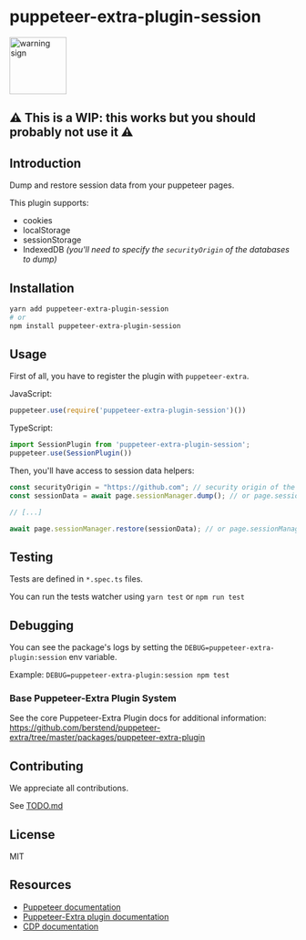 # puppeteer-extra-plugin-session

<img src="https://www.vkf-renzel.com/out/pictures/generated/product/1/650_650_75/r12044336-01/general-warning-sign-10836-1.jpg" width="100" height="100" alt="warning sign"/>

## ⚠️ This is a WIP: this works but you should probably not use it ⚠️

## Introduction

Dump and restore session data from your puppeteer pages.

This plugin supports:

- cookies
- localStorage
- sessionStorage
- IndexedDB *(you'll need to specify the `securityOrigin` of the databases to dump)*

## Installation

```bash
yarn add puppeteer-extra-plugin-session
# or
npm install puppeteer-extra-plugin-session
```

## Usage

First of all, you have to register the plugin with `puppeteer-extra`.

JavaScript:

```js
puppeteer.use(require('puppeteer-extra-plugin-session')())
```

TypeScript:

```ts
import SessionPlugin from 'puppeteer-extra-plugin-session';
puppeteer.use(SessionPlugin())
```

Then, you'll have access to session data helpers:

```ts
const securityOrigin = "https://github.com"; // security origin of the target IndexedDB
const sessionData = await page.sessionManager.dump(); // or page.sessionManager.dumpString()

// [...]

await page.sessionManager.restore(sessionData); // or page.sessionManager.restoreString(sessionData)
```

## Testing

Tests are defined in `*.spec.ts` files.

You can run the tests watcher using `yarn test` or `npm run test`

## Debugging

You can see the package's logs by setting the `DEBUG=puppeteer-extra-plugin:session` env variable.

Example: `DEBUG=puppeteer-extra-plugin:session npm test`

### Base Puppeteer-Extra Plugin System

See the core Puppeteer-Extra Plugin docs for additional information:
<https://github.com/berstend/puppeteer-extra/tree/master/packages/puppeteer-extra-plugin>

## Contributing

We appreciate all contributions.

See [TODO.md](/TODO.md)

## License

MIT

## Resources

- [Puppeteer documentation](https://pptr.dev)
- [Puppeteer-Extra plugin documentation](https://github.com/berstend/puppeteer-extra/tree/master/packages/puppeteer-extra-plugin)
- [CDP documentation](https://chromedevtools.github.io/devtools-protocol/)
